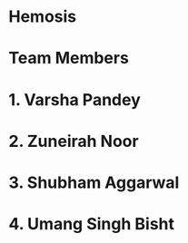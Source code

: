 # Hemosis
# Team Members
# 1. Varsha Pandey
# 2. Zuneirah Noor
# 3. Shubham Aggarwal
# 4. Umang Singh Bisht
